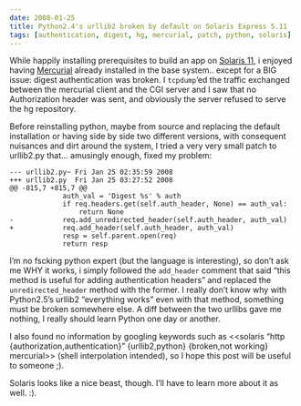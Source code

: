 ```yaml
---
date: 2008-01-25
title: Python2.4's urllib2 broken by default on Solaris Express 5.11
tags: [authentication, digest, hg, mercurial, patch, python, solaris]
---
```


While happily installing prerequisites to build an app on [Solaris
11](http://sun.com/software/solaris), i enjoyed having
[Mercurial](http://selenic.com/mercurial) already installed in the base
system.. except for a BIG issue: digest authentication was broken. I
`tcpdump`’ed the traffic exchanged between the mercurial client and the CGI
server and I saw that no Authorization header was sent, and obviously the
server refused to serve the hg repository.

Before reinstalling python, maybe from source and replacing the default
installation or having side by side two different versions, with consequent
nuisances and dirt around the system, I tried a very very small patch to
urllib2.py that… amusingly enough, fixed my problem:

```
--- urllib2.py~ Fri Jan 25 02:35:59 2008
+++ urllib2.py  Fri Jan 25 03:27:52 2008
@@ -815,7 +815,7 @@
             auth_val = 'Digest %s' % auth
             if req.headers.get(self.auth_header, None) == auth_val:
                 return None
-            req.add_unredirected_header(self.auth_header, auth_val)
+            req.add_header(self.auth_header, auth_val)
             resp = self.parent.open(req)
             return resp
```

I’m no fscking python expert (but the language is interesting), so don’t ask me
WHY it works, i simply followed the `add_header` comment that said “this method
is useful for adding authentication headers” and replaced the
`unredirected_header` method with the former. I really don’t know why with
Python2.5’s urllib2 “everything works” even with that method, something must be
broken somewhere else. A diff between the two urllibs gave me nothing, I really
should learn Python one day or another.

I also found no information by googling keywords such as <<solaris “http
{authorization,authentication}” {urllib2,python} {broken,not working}
mercurial>> (shell interpolation intended), so I hope this post will be useful
to someone ;).

Solaris looks like a nice beast, though. I’ll have to learn more about it as
well. :).
